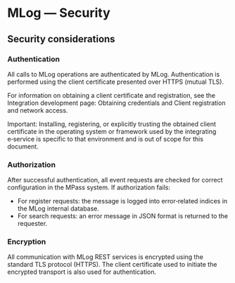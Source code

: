 ﻿# MLog — Security

## Security considerations

### Authentication

All calls to MLog operations are authenticated by MLog. Authentication is performed using the client certificate presented over HTTPS (mutual TLS).

For information on obtaining a client certificate and registration, see the Integration development page: Obtaining credentials and Client registration and network access.

Important: Installing, registering, or explicitly trusting the obtained client certificate in the operating system or framework used by the integrating e‑service is specific to that environment and is out of scope for this document.

### Authorization

After successful authentication, all event requests are checked for correct configuration in the MPass system. If authorization fails:

- For register requests: the message is logged into error‑related indices in the MLog internal database.
- For search requests: an error message in JSON format is returned to the requester.

### Encryption

All communication with MLog REST services is encrypted using the standard TLS protocol (HTTPS). The client certificate used to initiate the encrypted transport is also used for authentication.
